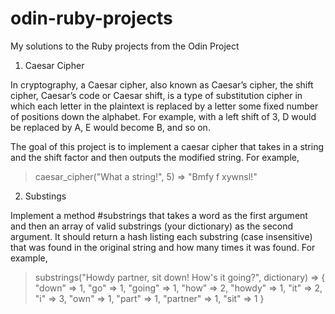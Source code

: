 # odin-ruby-projects
My solutions to the Ruby projects from the Odin Project 

1) Caesar Cipher

In cryptography, a Caesar cipher, also known as Caesar’s cipher, the shift cipher, Caesar’s code or Caesar shift, is a type of substitution cipher in which each letter in the plaintext is replaced by a letter some fixed number of positions down the alphabet. For example, with a left shift of 3, D would be replaced by A, E would become B, and so on.

The goal of this project is to implement a caesar cipher that takes in a string and the shift factor and then outputs the modified string.
For example,

> caesar_cipher("What a string!", 5)
=> "Bmfy f xywnsl!"

2) Substings

Implement a method #substrings that takes a word as the first argument and then an array of valid substrings (your dictionary) as the second argument. It should return a hash listing each substring (case insensitive) that was found in the original string and how many times it was found. 
For example,

> substrings("Howdy partner, sit down! How's it going?", dictionary)
=> { "down" => 1, "go" => 1, "going" => 1, "how" => 2, "howdy" => 1, "it" => 2, "i" => 3, "own" => 1, "part" => 1, "partner" => 1, "sit" => 1 }
